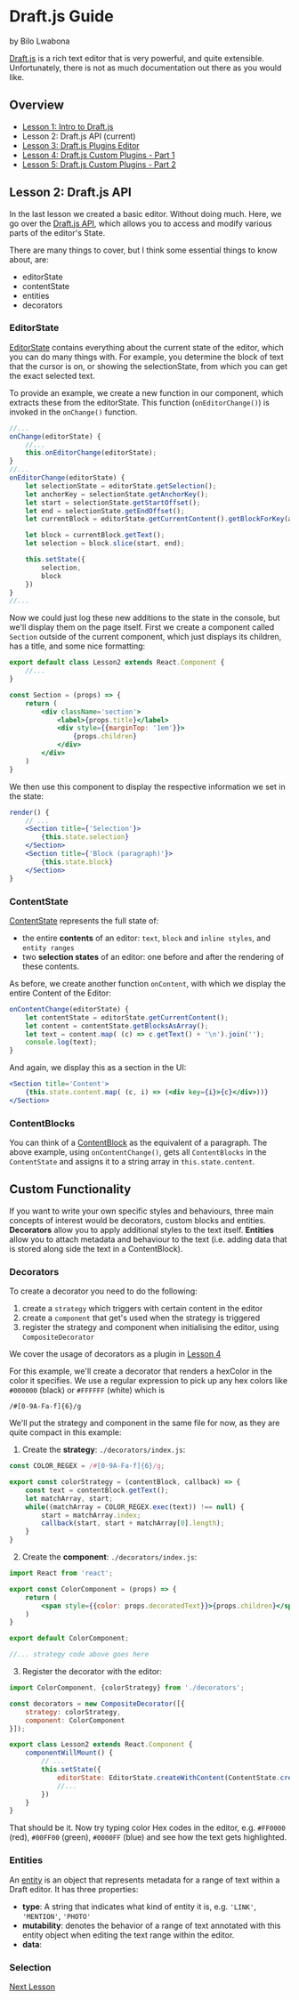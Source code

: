 # Draft.js Guide
by Bilo Lwabona

[Draft.js](https://draftjs.org/) is a rich text editor that is very powerful, and quite extensible. Unfortunately, there is not as much documentation out there as you would like.

## Overview

- [Lesson 1: Intro to Draft.js](https://github.com/bilo-io/draft-js-guide/tree/master/src/app/pages/lesson1)
- Lesson 2: Draft.js API (current)
- [Lesson 3: Draft.js Plugins Editor](https://github.com/bilo-io/draft-js-guide/tree/master/src/app/pages/lesson3)
- [Lesson 4: Draft.js Custom Plugins - Part 1](https://github.com/bilo-io/draft-js-guide/tree/master/src/app/pages/lesson4)
- [Lesson 5: Draft.js Custom Plugins - Part 2](https://github.com/bilo-io/draft-js-guide/tree/master/src/app/pages/lesson5)

## Lesson 2: Draft.js API

In the last lesson we created a basic editor. Without doing much. Here, we go over the [Draft.js API](https://draftjs.org/docs/overview.html#content), which allows you to access and modify various parts of the editor's State.

There are many things to cover, but I think some essential things to know about, are:

 - editorState
 - contentState
 - entities
 - decorators

### EditorState

[EditorState](https://draftjs.org/docs/api-reference-editor-state.html#content) contains everything about the current state of the editor, which you can do many things with. For example, you determine the block of text that the cursor is on, or showing the selectionState, from which you can get the exact selected text.

To provide an example, we create a new function in our component, which extracts these from the editorState. This function (`onEditorChange()`) is invoked in the `onChange()` function.

```jsx
//...
onChange(editorState) {
    //...
    this.onEditorChange(editorState);
}
//...
onEditorChange(editorState) {
    let selectionState = editorState.getSelection();
    let anchorKey = selectionState.getAnchorKey();
    let start = selectionState.getStartOffset();
    let end = selectionState.getEndOffset();
    let currentBlock = editorState.getCurrentContent().getBlockForKey(anchorKey)

    let block = currentBlock.getText();
    let selection = block.slice(start, end);

    this.setState({
        selection,
        block
    })
}
//...
```

Now we could just log these new additions to the state in the console, but we'll display them on the page itself. First we create a component called `Section` outside of the current component, which just displays its children, has a title, and some nice formatting:


```jsx
export default class Lesson2 extends React.Component {
    //...
}

const Section = (props) => {
    return (
        <div className='section'>
            <label>{props.title}</label>
            <div style={{marginTop: '1em'}}>
                {props.children}
            </div>
        </div>
    )
}
```

We then use this component to display the respective information we set in the state:

```jsx
render() {
    // ...
    <Section title={'Selection'}>
        {this.state.selection}
    </Section>
    <Section title={'Block (paragraph)'}>
        {this.state.block}
    </Section>
}
```

### ContentState

[ContentState](https://draftjs.org/docs/api-reference-content-state.html#content) represents the full state of:
- the entire **contents** of an editor: `text`, `block` and `inline styles`, and `entity ranges`
- two **selection states** of an editor: one before and after the rendering of these contents.

As before, we create another function `onContent`, with which we display the entire Content of the Editor:

```jsx
onContentChange(editorState) {
    let contentState = editorState.getCurrentContent();
    let content = contentState.getBlocksAsArray();
    let text = content.map( (c) => c.getText() + '\n').join('');
    console.log(text);
}
```

And again, we display this as a section in the UI:
```jsx
<Section title='Content'>
    {this.state.content.map( (c, i) => (<div key={i}>{c}</div>))}
</Section>
```

### ContentBlocks

You can think of a [ContentBlock](https://draftjs.org/docs/api-reference-content-block.html) as the equivalent of a paragraph. The above example, using `onContentChange()`, gets all `ContentBlocks` in the `ContentState` and assigns it to a string array in `this.state.content`.

## Custom Functionality

If you want to write your own specific styles and behaviours, three main concepts of interest would be decorators, custom blocks and entities. **Decorators** allow you to apply additional styles to the text itself. **Entities** allow you to attach metadata and behaviour to the text (i.e. adding data that is stored along side the text in a ContentBlock).

### Decorators

To create a decorator you need to do the following:
1. create a `strategy` which triggers with certain content in the editor
2. create a `component` that get's used when the strategy is triggered
3. register the strategy and component when initialising the editor, using `CompositeDecorator`

We cover the usage of decorators as a plugin in [Lesson 4](https://github.com/bilo-io/draft-js-guide/tree/master/src/app/pages/lesson4)

For this example, we'll create a decorator that renders a hexColor in the color it specifies. We use a regular expression to pick up any hex colors like `#000000` (black) or `#FFFFFF` (white) which is 
```re
/#[0-9A-Fa-f]{6}/g
```
We'll put the strategy and component in the same file for now, as they are quite compact in this example:

1. Create the **strategy**:
`./decorators/index.js`:
```jsx
const COLOR_REGEX = /#[0-9A-Fa-f]{6}/g;

export const colorStrategy = (contentBlock, callback) => {
    const text = contentBlock.getText();
    let matchArray, start;
    while((matchArray = COLOR_REGEX.exec(text)) !== null) {
        start = matchArray.index;
        callback(start, start + matchArray[0].length);
    }
}
```

2. Create the **component**:
`./decorators/index.js`:
```jsx
import React from 'react';

export const ColorComponent = (props) => {
    return (
        <span style={{color: props.decoratedText}}>{props.children}</span>
    )
}

export default ColorComponent;

//... strategy code above goes here
```

3. Register the decorator with the editor:

```jsx
import ColorComponent, {colorStrategy} from './decorators';

const decorators = new CompositeDecorator([{
    strategy: colorStrategy,
    component: ColorComponent
}]);

export class Lesson2 extends React.Component {
    componentWillMount() {
        // ...
        this.setState({
            editorState: EditorState.createWithContent(ContentState.createFromText('You are learning Draft.js\n\nThis is a guide from Bilo\n\nReact Rocks'), decorators),
            //...
        })
    }
}
```

That should be it. Now try typing color Hex codes in the editor, e.g. `#FF0000` (red), `#00FF00` (green), `#0000FF` (blue) and see how the text gets highlighted.

### Entities

An [entity](https://draftjs.org/docs/advanced-topics-entities.html#content) is an object that represents metadata for a range of text within a Draft editor. It has three properties:

- **type**: A string that indicates what kind of entity it is, e.g. `'LINK'`, `'MENTION'`, `'PHOTO'`
- **mutability**: denotes the behavior of a range of text annotated with this entity object when editing the text range within the editor. 
- **data**:
 
### Selection

[Next Lesson](https://github.com/bilo-io/draft-js-guide/tree/master/src/app/pages/lesson3)
